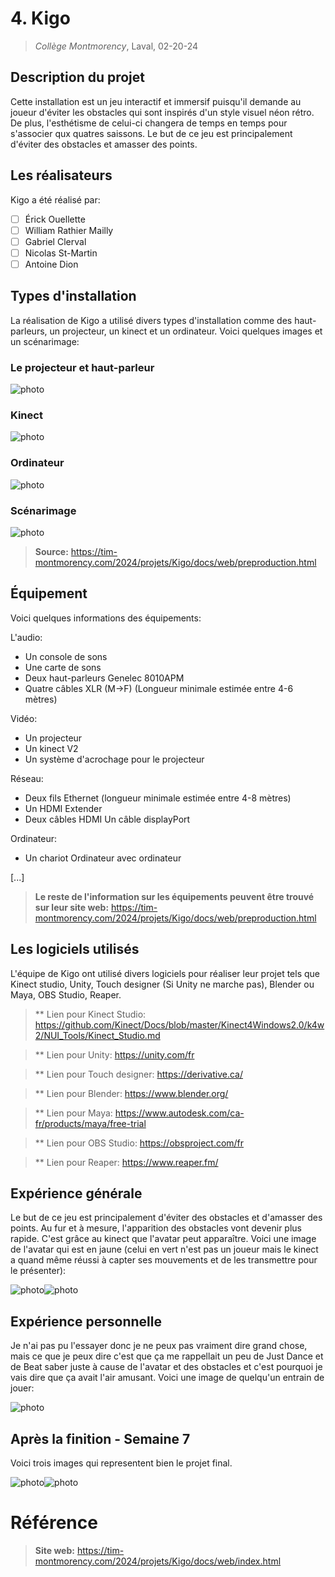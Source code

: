 # 4. Kigo
> *Collège Montmorency*, Laval, 02-20-24

## Description du projet
Cette installation est un jeu interactif et immersif puisqu'il demande au joueur d'éviter les obstacles qui sont inspirés d'un style visuel néon rétro. De plus, l'esthétisme de celui-ci changera de temps en temps pour s'associer qux quatres saissons. Le but de ce jeu est principalement d'éviter des obstacles et amasser des points. 

## Les réalisateurs
Kigo a été réalisé par:
- [ ] Érick Ouellette
- [ ] William Rathier Mailly
- [ ] Gabriel Clerval
- [ ] Nicolas St-Martin
- [ ] Antoine Dion

## Types d'installation
La réalisation de Kigo a utilisé divers types d'installation comme des haut-parleurs, un projecteur, un kinect et un ordinateur. Voici quelques images et un scénarimage:

### Le projecteur et haut-parleur

![photo](media/kigo_projecteur_haut_parleur.jpg)

### Kinect

![photo](media/tech_kinect.jpg)

### Ordinateur

![photo](media/kigo_ordinateur.jpg)

### Scénarimage

![photo](media/scenarimage_kigo.png)

> **Source:** https://tim-montmorency.com/2024/projets/Kigo/docs/web/preproduction.html

## Équipement
Voici quelques informations des équipements:

L'audio:
- Un console de sons
- Une carte de sons
- Deux haut-parleurs Genelec 8010APM
- Quatre câbles XLR (M->F) (Longueur minimale estimée entre 4-6 mètres)
  
Vidéo: 
- Un projecteur
- Un kinect V2
- Un système d'acrochage pour le projecteur

Réseau:
- Deux fils Ethernet (longueur minimale estimée entre 4-8 mètres)
- Un HDMI Extender
- Deux câbles HDMI
Un câble displayPort

Ordinateur:
- Un chariot Ordinateur avec ordinateur

[...]

> **Le reste de l'information sur les équipements peuvent être trouvé sur leur site web:** https://tim-montmorency.com/2024/projets/Kigo/docs/web/preproduction.html

## Les logiciels utilisés
L'équipe de Kigo ont utilisé divers logiciels pour réaliser leur projet tels que Kinect studio, Unity, Touch designer (Si Unity ne marche pas), Blender ou Maya, OBS Studio, Reaper.

> ** Lien pour Kinect Studio: https://github.com/Kinect/Docs/blob/master/Kinect4Windows2.0/k4w2/NUI_Tools/Kinect_Studio.md

> ** Lien pour  Unity: https://unity.com/fr

> ** Lien pour Touch designer: https://derivative.ca/

> ** Lien pour Blender: https://www.blender.org/

> ** Lien pour Maya: https://www.autodesk.com/ca-fr/products/maya/free-trial

> ** Lien pour OBS Studio: https://obsproject.com/fr

> ** Lien pour Reaper: https://www.reaper.fm/

## Expérience générale
Le but de ce jeu est principalement d'éviter des obstacles et d'amasser des points. Au fur et à mesure, l'apparition des obstacles vont devenir plus rapide. C'est grâce au kinect que l'avatar peut apparaître. Voici une image de l'avatar qui est en jaune (celui en vert n'est pas un joueur mais le kinect a quand même réussi à capter ses mouvements et de les transmettre pour le présenter):

![photo](media/kigo_avatar_avant.jpg)![photo](media/kigo_avatar_apres.jpg)

## Expérience personnelle
Je n'ai pas pu l'essayer donc je ne peux pas vraiment dire grand chose, mais ce que je peux dire c'est que ça me rappellait un peu de Just Dance et de Beat saber juste à cause de l'avatar et des obstacles et c'est pourquoi je vais dire que ça avait l'air amusant. Voici une image de quelqu'un entrain de jouer:

![photo](media/kigo_vue_entiere.jpg)

## Après la finition - Semaine 7
Voici trois images qui representent bien le projet final.

![photo](media/kigo_projet_finalv.jpg)![photo](media/kigo_pointagev.jpg)

# Référence
> **Site web:** https://tim-montmorency.com/2024/projets/Kigo/docs/web/index.html
